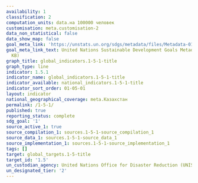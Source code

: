 ```yaml
---
availability: 1
classification: 2
computation_units: data.на 100000 человек
customisation: meta.customisation-2
data_non_statistical: false
data_show_map: false
goal_meta_link: 'https://unstats.un.org/sdgs/metadata/files/Metadata-01-05-01.pdf '
goal_meta_link_text: United Nations Sustainable Development Goals Metadata (PDF 224
  KB)
graph_title: global_indicators.1-5-1-title
graph_type: line
indicator: 1.5.1
indicator_name: global_indicators.1-5-1-title
indicator_available: national_indicators.1-5-1-title
indicator_sort_order: 01-05-01
layout: indicator
national_geographical_coverage: meta.Казахстан
permalink: /1-5-1/
published: true
reporting_status: complete
sdg_goal: '1'
source_active_1: true
source_compilation_1: sources.1-5-1-source_compilation_1
source_data_1: sources.1-5-1-source_data_1
source_implementation_1: sources.1-5-1-source_implementation_1
tags: []
target: global_targets.1-5-title
target_id: '1.5'
un_custodian_agency: United Nations Office for Disaster Reduction (UNISDR)
un_designated_tier: '2'
---
```

